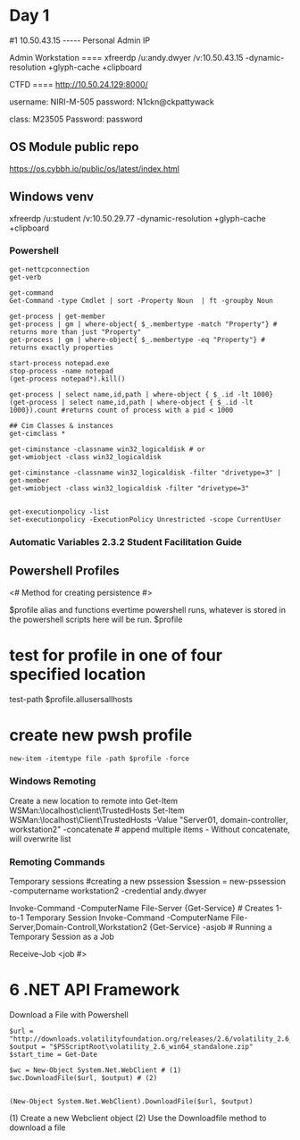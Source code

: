 # Day 1

#1 10.50.43.15  ----- Personal Admin IP

Admin Workstation ==== xfreerdp /u:andy.dwyer /v:10.50.43.15 -dynamic-resolution +glyph-cache +clipboard

CTFD ==== http://10.50.24.129:8000/

username: NIRI-M-505
password: N1ckn@ckpattywack

class: M23505
Password: password


## OS Module public repo
https://os.cybbh.io/public/os/latest/index.html

## Windows venv
xfreerdp /u:student /v:10.50.29.77 -dynamic-resolution +glyph-cache +clipboard

### Powershell
    get-nettcpconnection
    get-verb
    
    get-command
    Get-Command -type Cmdlet | sort -Property Noun  | ft -groupby Noun
    
    get-process | get-member
    get-process | gm | where-object{ $_.membertype -match "Property"} # returns more than just "Property"
    get-process | gm | where-object{ $_.membertype -eq "Property"} # returns exactly properties

    start-process notepad.exe
    stop-process -name notepad
    (get-process notepad*).kill()

    get-process | select name,id,path | where-object { $_.id -lt 1000}
    (get-process | select name,id,path | where-object { $_.id -lt 1000}).count #returns count of process with a pid < 1000

    ## Cim Classes & instances
    get-cimclass *
    
    get-ciminstance -classname win32_logicaldisk # or 
    get-wmiobject -class win32_logicaldisk
    
    get-ciminstance -classname win32_logicaldisk -filter "drivetype=3" | get-member
    get-wmiobject -class win32_logicaldisk -filter "drivetype=3"

    
    get-executionpolicy -list
    set-executionpolicy -ExecutionPolicy Unrestricted -scope CurrentUser


    
### Automatic Variables 2.3.2 Student Facilitation Guide
    


    

## Powershell Profiles

  <# Method for creating persistence #>
  
  $profile alias and functions
  evertime powershell runs, whatever is stored in the powershell scripts here will be run.
    $profile 

  # test for profile in one of four specified location
  test-path $profile.allusersallhosts
  # create new pwsh profile
    new-item -itemtype file -path $profile -force


### Windows Remoting

Create a new location to remote into
Get-Item WSMan:\localhost\client\TrustedHosts 
Set-Item WSMan:\localhost\Client\TrustedHosts -Value "Server01, domain-controller, workstation2" -concatenate # append multiple items - Without concatenate, will overwrite list

### Remoting Commands
  Temporary sessions
#creating a new pssession
$session = new-pssession -computername workstation2 -credential andy.dwyer

Invoke-Command -ComputerName File-Server {Get-Service}                                      # Creates 1-to-1 Temporary Session
Invoke-Command -ComputerName File-Server,Domain-Controll,Workstation2 {Get-Service} -asjob  # Running a Temporary Session as a Job

Receive-Job <job #> 


# 6 .NET API Framework



Download a File with Powershell

    $url = "http://downloads.volatilityfoundation.org/releases/2.6/volatility_2.6_win64_standalone.zip"
    $output = "$PSScriptRoot\volatility_2.6_win64_standalone.zip"
    $start_time = Get-Date
    
    $wc = New-Object System.Net.WebClient # (1)
    $wc.DownloadFile($url, $output) # (2)
    
    
    (New-Object System.Net.WebClient).DownloadFile($url, $output)

  (1) Create a new Webclient object
	(2) Use the Downloadfile method to download a file
